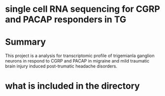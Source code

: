 # single cell RNA sequencing for CGRP and PACAP responders in TG
# Summary
This project is a analysis for transcriptomic profile of trigemianla ganglion neurons in respond to CGRP and PACAP in migraine and mild traumatic brain injury induced post-trumatic headache disorders.
# what is included in the directory
